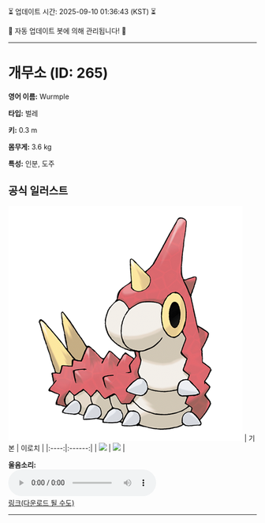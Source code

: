 
⏳ 업데이트 시간: 2025-09-10 01:36:43 (KST) ⏳

🤖 자동 업데이트 봇에 의해 관리됩니다! 🤖

---

# 개무소 (ID: 265)
**영어 이름:** Wurmple

**타입:** 벌레

**키:** 0.3 m

**몸무게:** 3.6 kg

**특성:** 인분, 도주

## 공식 일러스트
![](https://raw.githubusercontent.com/PokeAPI/sprites/master/sprites/pokemon/other/official-artwork/265.png)
| 기본 | 이로치 |
|:----:|:------:|
| <img src="http://play.pokemonshowdown.com/sprites/ani/wurmple.gif" width="200"> | <img src="http://play.pokemonshowdown.com/sprites/ani-shiny/wurmple.gif" width="200"> |

**울음소리:**<br><audio controls src="https://raw.githubusercontent.com/PokeAPI/cries/main/cries/pokemon/latest/265.ogg"></audio><br> [링크(다운로드 될 수도)](https://raw.githubusercontent.com/PokeAPI/cries/main/cries/pokemon/latest/265.ogg)


---
